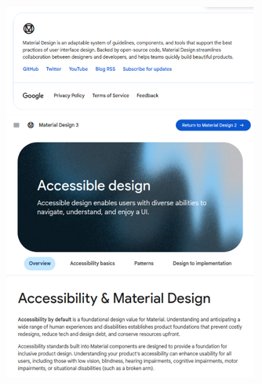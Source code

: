 ![image-20220719162409240](resources/image-20220719162409240.png)![image-20220719162549734](resources/image-20220719162549734.png)